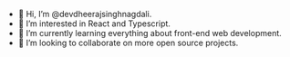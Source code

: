 - 👋 Hi, I’m @devdheerajsinghnagdali.
- 👀 I’m interested in React and Typescript.
- 🌱 I’m currently learning everything about front-end web development.
- 💞️ I’m looking to collaborate on more open source projects.
